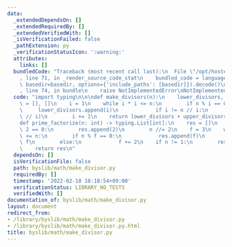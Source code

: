 ```yaml
---
data:
  _extendedDependsOn: []
  _extendedRequiredBy: []
  _extendedVerifiedWith: []
  _isVerificationFailed: false
  _pathExtension: py
  _verificationStatusIcon: ':warning:'
  attributes:
    links: []
  bundledCode: "Traceback (most recent call last):\n  File \"/opt/hostedtoolcache/Python/3.10.2/x64/lib/python3.10/site-packages/onlinejudge_verify/documentation/build.py\"\
    , line 71, in _render_source_code_stat\n    bundled_code = language.bundle(stat.path,\
    \ basedir=basedir, options={'include_paths': [basedir]}).decode()\n  File \"/opt/hostedtoolcache/Python/3.10.2/x64/lib/python3.10/site-packages/onlinejudge_verify/languages/python.py\"\
    , line 74, in bundle\n    raise NotImplementedError\nNotImplementedError\n"
  code: "import typing\n\n\ndef make_divisors(n):\n    lower_divisors, upper_divisors\
    \ = [], []\n    i = 1\n    while i * i <= n:\n        if n % i == 0:\n       \
    \     lower_divisors.append(i)\n            if i != n // i:\n                upper_divisors.append(n\
    \ // i)\n        i += 1\n    return lower_divisors + upper_divisors[::-1]\n\n\n\
    def prime_factorize(n: int) -> typing.List[int]:\n    res = []\n    while n %\
    \ 2 == 0:\n        res.append(2)\n        n //= 2\n    f = 3\n    while f * f\
    \ <= n:\n        if n % f == 0:\n            res.append(f)\n            n //=\
    \ f\n        else:\n            f += 2\n    if n != 1:\n        res.append(n)\n\
    \    return res\n"
  dependsOn: []
  isVerificationFile: false
  path: byslib/math/make_divisor.py
  requiredBy: []
  timestamp: '2022-02-18 18:18:54+09:00'
  verificationStatus: LIBRARY_NO_TESTS
  verifiedWith: []
documentation_of: byslib/math/make_divisor.py
layout: document
redirect_from:
- /library/byslib/math/make_divisor.py
- /library/byslib/math/make_divisor.py.html
title: byslib/math/make_divisor.py
---
```

